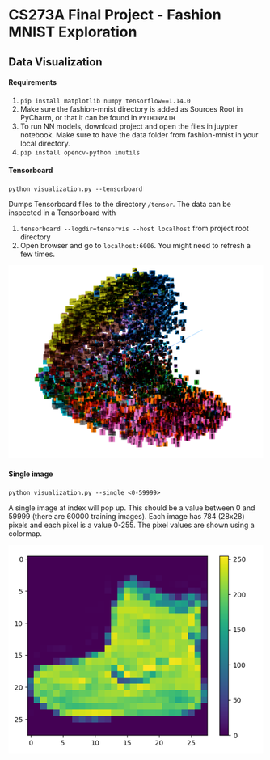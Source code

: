 # CS273A Final Project - Fashion MNIST Exploration

## Data Visualization

#### Requirements

1. `pip install matplotlib numpy tensorflow==1.14.0`
2. Make sure the fashion-mnist directory is added as Sources Root in PyCharm, or that it can be found in `PYTHONPATH`
3. To run NN models, download project and open the files in juypter notebook. Make sure to have the data folder from fashion-mnist in your local directory.
4. `pip install opencv-python imutils` 

#### Tensorboard

`python visualization.py --tensorboard`

Dumps Tensorboard files to the directory `/tensor`. The data can be inspected in a Tensorboard with

1. `tensorboard --logdir=tensorvis --host localhost` from project root directory
2. Open browser and go to `localhost:6006`. You might need to refresh a few times.

![Tensorboard Visualization](tb.png)

#### Single image

`python visualization.py --single <0-59999>`

A single image at index <single> will pop up. This should be a value between 0 and 59999 (there are 60000 training images). Each image has 784 (28x28) pixels and each pixel is a value 0-255. The pixel values are shown using a colormap.


![Single Image Visualization](im0.png)
